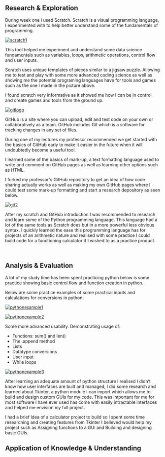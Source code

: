 ## Research & Exploration

During week one I used Scratch. Scratch is a visual programming language, I experimented with to help better understand some of the fundamentals of programming.

<a href="scratch1"><img src="https://i.imgur.com/gBk6hNq.png" title="scratch1" /></a>

This tool helped me experiment and understand some data science fundamentals such as variables, loops, arithmetic operations, control flow and user inputs.

Scratch uses unique templates of pieces similar to a jigsaw puzzle. Allowing me to test and play with some more advanced coding science as well as showing me the potential programing languages have for tools and games such as the one I made in the picture above.

I found scratch very informative as it showed me how I can be in control and create games and tools from the ground up.

<a href="gitlogo"><img src="https://i.imgur.com/0sCtJCO.jpg" title="gitlogo" /></a>

GitHub is a site where you can upload, edit and test code on your own or collaboratively as a team. GitHub includes Git which is a software for tracking changes in any set of files.

During one of my lectures my professor recommended we get started with the basics of GitHub early to make it easier in the future when it will undoubtedly become a useful tool.

I learned some of the basics of mark-up, a text formatting language used to write and comment on GitHub pages as well as learning other options such as HTML.

I forked my professor's GitHub repository to get an idea of how code sharing actually works as well as making my own GitHub pages where I could test some mark-up formatting and start a research depository as seen below.

<a href="git2"><img src="https://i.imgur.com/N7XWlLX.png" title="git2" /></a>

After my scratch and GitHub introduction I was recommended to research and learn some of the Python programming language. This language had a lot of the same tools as Scratch does but in a more powerful less obvious syntax. I quickly learned the ease this programming language has for projects of an arithmetic nature and realised with some practice I could build code for a functioning calculator if I wished to as a practice product.

<br>

## Analysis & Evaluation

A lot of my study time has been spent practicing python below is some practice showing basic control flow and function creation in python.

Below are some practice examples of some practical inputs and calculations for conversions in python:

<a href="pythonexample1"><img src="https://i.imgur.com/zPVDJes.png" title="pythonexample1" /></a>

<a href="pythonexample2"><img src="https://i.imgur.com/yVLs1xK.png" title="pythonexample2" /></a>

Some more advanced usability. Demonstrating usage of:
- Functions: sum() and len()
- The .append method 
- Lists
- Datatype conversions
- User input
- While loops

[comment]: <> (markdown lists and comments 👍 and emojis)

<a href="pythonexample3"><img src="https://i.imgur.com/vTyXH7t.png" title="pythonexample3" /></a>

After learning an adequate amount of python structure I realised I didn’t know how user interfaces are built and managed, I did some research and learned about Tkinter, a python module I can import which allows me to build and design custom GUIs for my code. This was important for me for most software I have ever used has come with easily intractable interfaces and helped me envision my full project. 

I had a brief Idea of a calculator project to build so I spent some time researching and creating features from Tkinter I believed would help my project such as Assigning functions to a GUI and Building and designing basic GUIs.

## Application of Knowledge & Understanding






